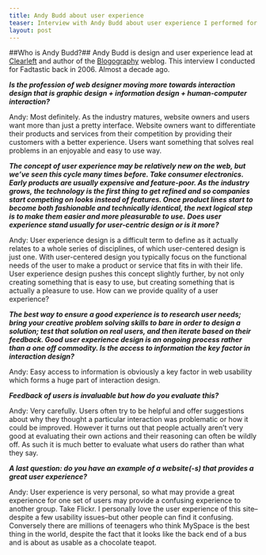 ```yaml
---
title: Andy Budd about user experience
teaser: Interview with Andy Budd about user experience I performed for Fadtastic, the now defunct multi-authored web design journal (Nottingham, UK).
layout: post
---
```


##Who is Andy Budd?##
Andy Budd is design and user experience lead at [Clearleft](http://www.clearleft.com/) and author of the [Blogography](http://andybudd.com/) weblog. This interview I conducted for Fadtastic back in 2006. Almost a decade ago.

***Is the profession of web designer moving more towards interaction design that is graphic design + information design + human-computer interaction?***

Andy: Most definitely. As the industry matures, website owners and users want more than just a pretty interface. Website owners want to differentiate their products and services from their competition by providing their customers with a better experience. Users want something that solves real problems in an enjoyable and easy to use way.

***The concept of user experience may be relatively new on the web, but we’ve seen this cycle many times before. Take consumer electronics. Early products are usually expensive and feature-poor. As the industry grows, the technology is the first thing to get refined and so companies start competing on looks instead of features. Once product lines start to become both fashionable and technically identical, the next logical step is to make them easier and more pleasurable to use.***
***Does user experience stand usually for user-centric design or is it more?***

Andy: User experience design is a difficult term to define as it actually relates to a whole series of disciplines, of which user-centered design is just one. With user-centered design you typically focus on the functional needs of the user to make a product or service that fits in with their life. User experience design pushes this concept slightly further, by not only creating something that is easy to use, but creating something that is actually a pleasure to use.
How can we provide quality of a user experience?

***The best way to ensure a good experience is to research user needs; bring your creative problem solving skills to bare in order to design a solution; test that solution on real users, and then iterate based on their feedback. Good user experience design is an ongoing process rather than a one off commodity.
Is the access to information the key factor in interaction design?***

Andy: Easy access to information is obviously a key factor in web usability which forms a huge part of interaction design.

***Feedback of users is invaluable but how do you evaluate this?***

Andy: Very carefully. Users often try to be helpful and offer suggestions about why they thought a particular interaction was problematic or how it could be improved. However it turns out that people actually aren’t very good at evaluating their own actions and their reasoning can often be wildly off. As such it is much better to evaluate what users do rather than what they say.

***A last question: do you have an example of a website(-s) that provides a great user experience?***

Andy: User experience is very personal, so what may provide a great experience for one set of users may provide a confusing experience to another group. Take Flickr. I personally love the user experience of this site–despite a few usability issues–but other people can find it confusing. Conversely there are millions of teenagers who think MySpace is the best thing in the world, despite the fact that it looks like the back end of a bus and is about as usable as a chocolate teapot.

